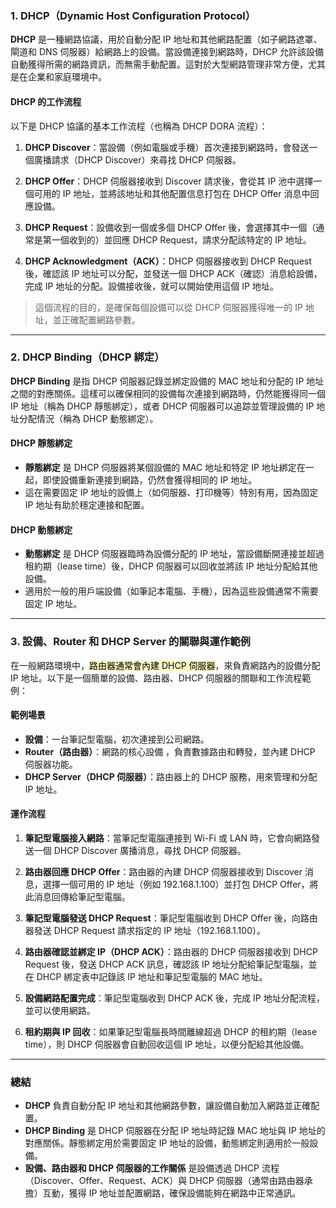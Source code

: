 ### 1. DHCP（Dynamic Host Configuration Protocol）

**DHCP** 是一種網路協議，用於自動分配 IP 地址和其他網路配置（如子網路遮罩、閘道和 DNS 伺服器）給網路上的設備。當設備連接到網路時，DHCP 允許該設備自動獲得所需的網路資訊，而無需手動配置。這對於大型網路管理非常方便，尤其是在企業和家庭環境中。

#### DHCP 的工作流程

以下是 DHCP 協議的基本工作流程（也稱為 DHCP DORA 流程）：

1. **DHCP Discover**：當設備（例如電腦或手機）首次連接到網路時，會發送一個廣播請求（DHCP Discover）來尋找 DHCP 伺服器。
    
2. **DHCP Offer**：DHCP 伺服器接收到 Discover 請求後，會從其 IP 池中選擇一個可用的 IP 地址，並將該地址和其他配置信息打包在 DHCP Offer 消息中回應設備。
    
3. **DHCP Request**：設備收到一個或多個 DHCP Offer 後，會選擇其中一個（通常是第一個收到的）並回應 DHCP Request，請求分配該特定的 IP 地址。
    
4. **DHCP Acknowledgment（ACK）**：DHCP 伺服器接收到 DHCP Request 後，確認該 IP 地址可以分配，並發送一個 DHCP ACK（確認）消息給設備，完成 IP 地址的分配。設備接收後，就可以開始使用這個 IP 地址。
    

> 這個流程的目的，是確保每個設備可以從 DHCP 伺服器獲得唯一的 IP 地址，並正確配置網路參數。

---

### 2. DHCP Binding（DHCP 綁定）

**DHCP Binding** 是指 DHCP 伺服器記錄並綁定設備的 MAC 地址和分配的 IP 地址之間的對應關係。這樣可以確保相同的設備每次連接到網路時，仍然能獲得同一個 IP 地址（稱為 DHCP 靜態綁定），或者 DHCP 伺服器可以追踪並管理設備的 IP 地址分配情況（稱為 DHCP 動態綁定）。

#### DHCP 靜態綁定

- **靜態綁定** 是 DHCP 伺服器將某個設備的 MAC 地址和特定 IP 地址綁定在一起，即使設備重新連接到網路，仍然會獲得相同的 IP 地址。
- 這在需要固定 IP 地址的設備上（如伺服器、打印機等）特別有用，因為固定 IP 地址有助於穩定連接和配置。

#### DHCP 動態綁定

- **動態綁定** 是 DHCP 伺服器臨時為設備分配的 IP 地址，當設備斷開連接並超過租約期（lease time）後，DHCP 伺服器可以回收並將該 IP 地址分配給其他設備。
- 適用於一般的用戶端設備（如筆記本電腦、手機），因為這些設備通常不需要固定 IP 地址。

---

### 3. 設備、Router 和 DHCP Server 的關聯與運作範例

在一般網路環境中，<mark style="background: #FFF3A3A6;">路由器通常會內建 DHCP 伺服器</mark>，來負責網路內的設備分配 IP 地址。以下是一個簡單的設備、路由器、DHCP 伺服器的關聯和工作流程範例：

#### 範例場景

- **設備**：一台筆記型電腦，初次連接到公司網路。
- **Router（路由器）**：網路的核心設備 ，負責數據路由和轉發，並內建 DHCP 伺服器功能。
- **DHCP Server（DHCP 伺服器）**：路由器上的 DHCP 服務，用來管理和分配 IP 地址。

#### 運作流程

1. **筆記型電腦接入網路**：當筆記型電腦連接到 Wi-Fi 或 LAN 時，它會向網路發送一個 DHCP Discover 廣播消息，尋找 DHCP 伺服器。
    
2. **路由器回應 DHCP Offer**：路由器的內建 DHCP 伺服器接收到 Discover 消息，選擇一個可用的 IP 地址（例如 192.168.1.100）並打包 DHCP Offer，將此消息回傳給筆記型電腦。
    
3. **筆記型電腦發送 DHCP Request**：筆記型電腦收到 DHCP Offer 後，向路由器發送 DHCP Request 請求指定的 IP 地址（192.168.1.100）。
    
4. **路由器確認並綁定 IP（DHCP ACK）**：路由器的 DHCP 伺服器接收到 DHCP Request 後，發送 DHCP ACK 訊息，確認該 IP 地址分配給筆記型電腦，並在 DHCP 綁定表中記錄該 IP 地址和筆記型電腦的 MAC 地址。
    
5. **設備網路配置完成**：筆記型電腦收到 DHCP ACK 後，完成 IP 地址分配流程，並可以使用網路。
    
6. **租約期與 IP 回收**：如果筆記型電腦長時間離線超過 DHCP 的租約期（lease time），則 DHCP 伺服器會自動回收這個 IP 地址，以便分配給其他設備。
    

---

### 總結

- **DHCP** 負責自動分配 IP 地址和其他網路參數，讓設備自動加入網路並正確配置。
- **DHCP Binding** 是 DHCP 伺服器在分配 IP 地址時記錄 MAC 地址與 IP 地址的對應關係。靜態綁定用於需要固定 IP 地址的設備，動態綁定則適用於一般設備。
- **設備、路由器和 DHCP 伺服器的工作關係** 是設備透過 DHCP 流程（Discover、Offer、Request、ACK）與 DHCP 伺服器（通常由路由器承擔）互動，獲得 IP 地址並配置網路，確保設備能夠在網路中正常通訊。